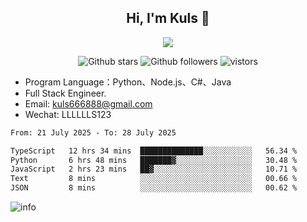 <h2 align="center"> Hi, I'm Kuls 👋 </h2>
<p align="center">
    <p align="center">
        <img src=" https://avatars.githubusercontent.com/u/42165104?s=460&u=5c7fbf0bce7d4b38a15a44676e6f64b529e47598&v=4"/>
    </p>
    <p align="center">
      <img src="https://img.shields.io/github/stars/hellokuls?style=social" alt="Github stars" />
      <img src="https://img.shields.io/github/followers/hellokuls?style=social" alt="Github followers" />
      <img src="https://visitor-badge.glitch.me/badge?page_id=hellokuls.readme" alt="vistors" />
    </p>
</p>

- Program Language：Python、Node.js、C#、Java
- Full Stack Engineer.
- Email: kuls666888@gmail.com
- Wechat: LLLLLLS123

<!--START_SECTION:waka-->

```txt
From: 21 July 2025 - To: 28 July 2025

TypeScript   12 hrs 34 mins  ██████████████░░░░░░░░░░░   56.34 %
Python       6 hrs 48 mins   ███████▓░░░░░░░░░░░░░░░░░   30.48 %
JavaScript   2 hrs 23 mins   ██▓░░░░░░░░░░░░░░░░░░░░░░   10.71 %
Text         8 mins          ░░░░░░░░░░░░░░░░░░░░░░░░░   00.66 %
JSON         8 mins          ░░░░░░░░░░░░░░░░░░░░░░░░░   00.62 %
```

<!--END_SECTION:waka-->

![info](https://github-readme-stats.vercel.app/api?username=hellokuls&show_icons=true&count_private=true&hide=prs&theme=default_repocard)


